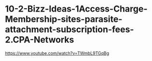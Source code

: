 # 10-2-Bizz-Ideas-1Access-Charge-Membership-sites-parasite-attachment-subscription-fees-2.CPA-Networks
https://www.youtube.com/watch?v=TWmbL9TGqBg
